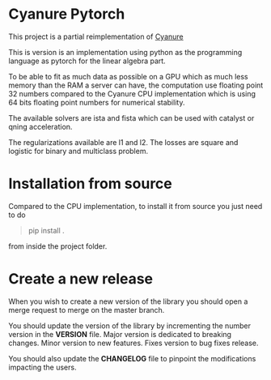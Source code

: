 # Cyanure Pytorch

This project is a partial reimplementation of [Cyanure](https://github.com/inria-thoth/cyanure)


This is version is an implementation using python as the programming language as pytorch for the linear algebra part.

To be able to fit as much data as possible on a GPU which as much less memory than the RAM a server can have, the computation use floating point 32 numbers compared to the Cyanure CPU implementation which is using 64 bits floating point numbers for numerical stability.

The available solvers are ista and fista which can be used with catalyst or qning acceleration. 

The regularizations available are l1 and l2. The losses are square and logistic for binary and multiclass problem.


Installation from source
========================

Compared to the CPU implementation, to install it from source you just need to do 

> pip install .

from inside the project folder.

Create a new release
====================

When you wish to create a new version of the library you should open a merge 
request to merge on the master branch.

You should update the version of the library by incrementing the number version
in the __VERSION__ file.
Major version is dedicated to breaking changes.
Minor version to new features.
Fixes version to bug fixes release.

You should also update the __CHANGELOG__ file to pinpoint the modifications impacting the users.
